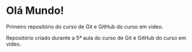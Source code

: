 # Olá Mundo!
Primeiro repositório do curso de Git e GitHub do curso em video. 

Repositório criado durante a 5ª aula do curso de Git e GitHub do curso em video.